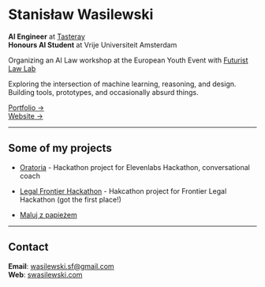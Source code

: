 # Stanisław Wasilewski

**AI Engineer** at [Tasteray](https://tasteray.com)    
**Honours AI Student** at Vrije Universiteit Amsterdam    
    
Organizing an AI Law workshop at the European Youth Event with [Futurist Law Lab](https://futuristlawlab.com)    
    
Exploring the intersection of machine learning, reasoning, and design.  
Building tools, prototypes, and occasionally absurd things.

[Portfolio →](https://swasilewski.com/projects)  
[Website →](https://swasilewski.com)

---

## Some of my projects

- [Oratoria](elevenlabs-hackathon) - Hackathon project for Elevenlabs Hackathon, conversational coach

- [Legal Frontier Hackathon](legal-frontier-hackathon) - Hakcathon project for Frontier Legal Hackathon (got the first place!)

- [Maluj z papieżem](https://malujzpapiezem.pl)
    

---

## Contact

**Email**: wasilewski.sf@gmail.com  
**Web**: [swasilewski.com](https://swasilewski.com)
